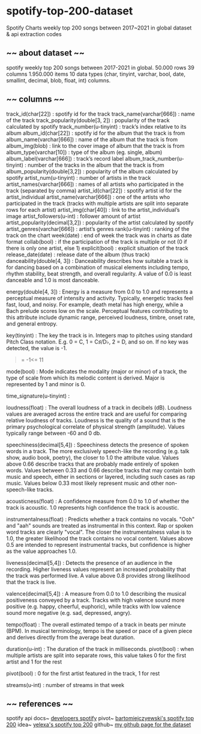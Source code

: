 # spotify-top-200-dataset
Spotify Charts weekly top 200 songs between 2017~2021 in global dataset &amp; api extraction codes

## ~~ about dataset ~~
spotify weekly top 200 songs between 2017-2021 in global.
50.000 rows
39 columns
1.950.000 items
10 data types (char, tinyint, varchar, bool, date, smallint, decimal, blob,  float, int)
columns.

## ~~ columns ~~
track_id(char[22]) : spotify id for the track
track_name(varchar[666]) : name of the track
track_popularity(double[3, 2]) : popularity of the track calculated by spotify
track_number(u-tinyint) : track’s index relative to its album
album_id(char[22]) : spotify id for the album that the track is from
album_name(varchar[666]) : name of the album that the track is from
album_img(blob) : link to the cover image of album that the track is from
album_type(varchar[10]) : type of the album (eg. single, album)
album_label(varchar[666]) : track’s record label
album_track_number(u-tinyint) : number of the tracks in the album that the track is from
album_popularity(double[3,2]) : popularity of the album calculated by spotify
artist_num(u-tinyint) : number of artists in the track
artist_names(varchar[666]) : names of all artists who participated in the track (separated by comma)
artist_id(char[22]) : spotify artist id for the artist_individual
artist_name(varchar[666]) : one of the artists who participated in the track (tracks with multiple artists are split into separate rows for each artist)
artist_img(char[40]) : link to the artist_individual’s image
artist_followers(u-int) : follower amount of artist
artist_popularity(decimal[3,2]) : popularity of the artist calculated by spotify
artist_genres(varchar[666]) : artist’s genres
rank(u-tinyint) : ranking of the track on the chart
week(date) : end of week the track was in charts as date format
collab(bool) : if the participation of the track is multiple or not (0 if there is only one artist, else 1)
explicit(bool) : explicit situation of the track
release_date(date) : release date of the album (thus track)
danceability(double[4, 3]) : Danceability describes how suitable a track is for dancing based on a combination of musical elements including tempo, rhythm stability, beat strength, and overall regularity. A value of 0.0 is least danceable and 1.0 is most danceable.

energy(double[4, 3]) : Energy is a measure from 0.0 to 1.0 and represents a perceptual measure of intensity and activity. Typically, energetic tracks feel fast, loud, and noisy. For example, death metal has high energy, while a Bach prelude scores low on the scale. Perceptual features contributing to this attribute include dynamic range, perceived loudness, timbre, onset rate, and general entropy.

key(tinyint) : The key the track is in. Integers map to pitches using standard Pitch Class notation. E.g. 0 = C, 1 = C♯/D♭, 2 = D, and so on. If no key was detected, the value is -1.
>= -1<= 11

mode(bool) : Mode indicates the modality (major or minor) of a track, the type of scale from which its melodic content is derived. Major is represented by 1 and minor is 0.

time_signature(u-tinyint) : 

loudness(float) : The overall loudness of a track in decibels (dB). Loudness values are averaged across the entire track and are useful for comparing relative loudness of tracks. Loudness is the quality of a sound that is the primary psychological correlate of physical strength (amplitude). Values typically range between -60 and 0 db.

speechiness(decimal[5,4]) : Speechiness detects the presence of spoken words in a track. The more exclusively speech-like the recording (e.g. talk show, audio book, poetry), the closer to 1.0 the attribute value. Values above 0.66 describe tracks that are probably made entirely of spoken words. Values between 0.33 and 0.66 describe tracks that may contain both music and speech, either in sections or layered, including such cases as rap music. Values below 0.33 most likely represent music and other non-speech-like tracks.

acousticness(float) : A confidence measure from 0.0 to 1.0 of whether the track is acoustic. 1.0 represents high confidence the track is acoustic.

instrumentalness(float) : Predicts whether a track contains no vocals. "Ooh" and "aah" sounds are treated as instrumental in this context. Rap or spoken word tracks are clearly "vocal". The closer the instrumentalness value is to 1.0, the greater likelihood the track contains no vocal content. Values above 0.5 are intended to represent instrumental tracks, but confidence is higher as the value approaches 1.0.

liveness(decimal[5,4]) : Detects the presence of an audience in the recording. Higher liveness values represent an increased probability that the track was performed live. A value above 0.8 provides strong likelihood that the track is live.

valence(decimal[5,4]) : A measure from 0.0 to 1.0 describing the musical positiveness conveyed by a track. Tracks with high valence sound more positive (e.g. happy, cheerful, euphoric), while tracks with low valence sound more negative (e.g. sad, depressed, angry).

tempo(float) : The overall estimated tempo of a track in beats per minute (BPM). In musical terminology, tempo is the speed or pace of a given piece and derives directly from the average beat duration.

duration(u-int) : The duration of the track in milliseconds.
pivot(bool) : when multiple artists are split into separate rows, this value takes 0 for the first artist and 1 for the rest

pivot(bool) : 0 for the first artist featured in the track, 1 for rest

streams(u-int) : number of streams in that week

## ~~ references ~~
spotify api docs~ [developers spotify](https://developer.spotify.com/documentation/web-api/reference/#/operations/get-several-audio-features)
pivot~ [bartomiejczyewski's spotify top 200](https://www.kaggle.com/datasets/bartomiejczyewski/spotify-top-200-weekly-global-20172021)
idea~ [yelexa's spotify top 200](https://www.kaggle.com/datasets/yelexa/spotify200)
github~ [my github page for the dataset](https://github.com/younver/spotify-top-200-dataset)
